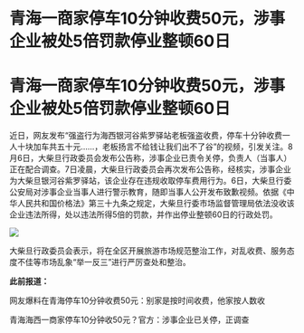 # 青海一商家停车10分钟收费50元，涉事企业被处5倍罚款停业整顿60日

# 青海一商家停车10分钟收费50元，涉事企业被处5倍罚款停业整顿60日

近日，网友发布“强盗行为海西银河谷紫罗驿站老板强盗收费，停车十分钟收费一人十块加车共五十元……，老板扬言不给钱让我们出不了谷”的视频，引发关注。8月6日，大柴旦行政委员会发布公告称，涉事企业已责令关停，负责人（当事人）正在配合调查。7日凌晨，大柴旦行政委员会再次发布公告称，经核实，涉事企业为大柴旦银河谷紫罗驿站，该企业存在违规收取停车费用行为。6日，大柴旦行委公安局对涉事企业当事人进行警示教育，随即当事人公开发布致歉视频。依据《中华人民共和国价格法》第三十九条之规定，大柴旦行委市场监督管理局依法没收该企业违法所得，处以违法所得5倍的罚款，并作出停业整顿60日的行政处罚。

![](https://inews.gtimg.com/om_bt/OxkNeTszUHjxIVVqSVjj7v4369-GBtrom7ro5t6xb4LM0AA/1000)

大柴旦行政委员会表示，将在全区开展旅游市场规范整治工作，对乱收费、服务态度不佳等市场乱象“举一反三”进行严厉查处和整治。

**此前报道：**

网友爆料在青海停车10分钟收费50元：别家是按时间收费，他家按人数收

青海海西一商家停车10分钟收50元？官方：涉事企业已关停，正调查

